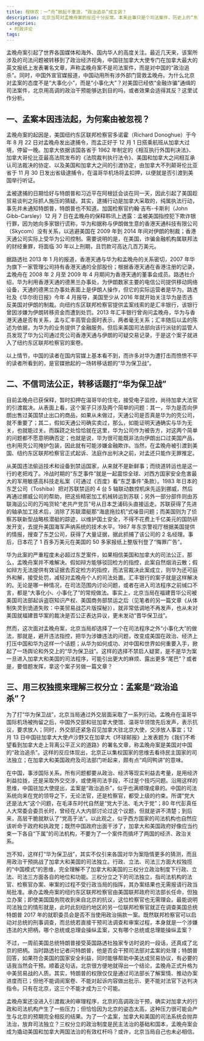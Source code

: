```yaml
---
title: 程晓农：一“舟”掀起千重浪，“政治追杀”成主调？
description: 北京当局对孟晚舟案的反应十分反常。本来此事只是个司法案件，历史上的“东芝事件”情节类似，可按“冷处理”解决。北京却选择把“小事化大”，高调政治干预，不但不信美国和加拿大的司法公正，还试图挑战这两个国家的司法独立。这样的选择启人疑窦。
categories:
 - 时政评论
tags:
---
```


<!-- more -->

孟晚舟案引起了世界各国媒体和海外、国内华人的高度关注。最近几天来，该案所涉及的司法问题被转移到了政治经济视角，中国驻加拿大大使专门在加拿大最大的英文报纸上发表署名文章，声称孟晚舟案不是司法案件，而是对中国的“政治追杀”。同时，中国外宣官媒报道，中国动用所有涉外部门营救孟晚舟。为什么北京对孟案的态度不是“大事化小”，而是“小事化大”？对美国已经依“金融诈骗”通缉的司法案件，北京用高调的政治干预能够达到目的吗，或者效果会适得其反？这里试作分析。

## 一、孟案本因违法起，为何案由被忽视？

孟晚舟案的起因是，美国纽约东区联邦检察官多诺霍（Richard Donoghue）于今年 8 月 22 日对孟晚舟发出逮捕令，而孟正好于 12 月 1 日搭乘航班从加拿大过境，停留一晚。加拿大依据该国各省于 1962 年制定的《相互执行外国判决法》、加拿大哥伦比亚最高法院发布的《法院裁判执行法令》、美国和加拿大之间相互承认司法裁决的协定、以及美国和加拿大之间的引渡协定，由加拿大不列颠哥伦比亚省于 11 月 30 日发出省级逮捕令，在温哥华机场将孟扣押，以便就是否引渡到美国举行听证。

孟被逮捕的日期恰好与特朗普和习近平在阿根廷会谈在同一天，因此引起了美国趁贸易谈判之际抓人施压的猜疑。其实，逮捕行动是加拿大采取的，纯属执法行动，事先并未通知特朗普，特朗普也不知道。加国检察官约翰·吉布-卡斯利（John Gibb-Carsley）12 月 7 日在孟晚舟的保释聆讯上透露：孟被美国指控犯下欺诈银行罪，因为她向多家银行谎称，华为和据称与伊朗做生意的香港天通科技有限公司（Skycom）没有关系，以逃避美国在 2009 年到 2014 年间对伊朗的制裁；香港天通公司实际上受华为公司控制。需要说明的是，在美国，诈骗金融机构属联邦法的财经重罪，将面临 30 年以上刑期，且罚款可高达几百万美元。

据路透社 2013 年 1 月的报道，香港天通与华为和孟晚舟的关系密切，2007 年华为旗下一家管理公司持有香港天通的全部股份；根据香港天通在香港注册的记录，孟晚舟在 2008 年 2 月至 2009 年 4 月期间为香港天通的董事会成员。路透社介绍，华为利用香港天通的德黑兰办事处，为伊朗数家主要的电信公司提供移动网络设备，天通的德黑兰办事处表面上是伊朗人操作，但它的实际运营者是华为。路透社及《华尔街日报》今年 4 月报导，美国至少从 2016 年就开始关注华为是否违反美国对伊朗的制裁。向纽约东区联邦检察官提供孟案线索的是汇丰银行，该银行曾因涉嫌为伊朗转移资金而遭到处罚。2013 年汇丰银行曾询问孟晚舟，华为与香港天通是否有关系，孟与汇丰高管会面时表示，两者毫无关系；汇丰随后以孟的陈述为依据，为华为的业务提供了金融服务。但后来美国司法部向该行派驻的监管人员发现了华为公司通过壳公司香港天通与伊朗的可疑交易记录，于是这个案子就进入了纽约东区联邦检察官的案卷。

以上情节，中国的读者在国内官媒上基本看不到，而许多对华为遭打击而愤愤不平的读者所看到的，是官媒掀起的一场转移话题的“华为保卫战”。

## 二、不信司法公正，转移话题打“华为保卫战”

目前孟晚舟已获保释，暂时扣押在温哥华的住宅，接受电子监控，尚待加拿大法官的引渡裁决。从表面上看，这个案子只涉及两个简单的问题：其一，华为是否向伊朗出售过美国禁止出口的商品，如果从未做过，天通公司是否真是华为的壳公司，就不重要了；其二，假如天通公司确实卖过，那么，如能证明天通确实与华为无关，也就能过关。而蹊跷之处恰恰就在这里，华为公司作为被告方，对这两个简单的问题都不愿意明确否定；也就是说，华为很可能既非法向伊朗出口过美国产品，也利用壳公司掩护包装，因此就有可能涉嫌金融欺诈。当然，在孟晚舟被引渡到美国、纽约东区联邦检察官正式起诉、法庭作出判决之前，对孟还只能作无罪推定。

从美国违法偷运技术和设备到禁运国家，从来就不是新鲜事；而绕道转运也是这一行的老把戏了。冷战时期的“东芝事件”就是一起震惊全球、对西方国家安全危害最大的军用敏感高科技走私案（可通过《百度》看“东芝事件”条款）。1983 年日本的东芝公司（Toshiba）把对苏联禁运的 4 台 5 轴联动数控机床先运到挪威，然后再通过挪威公司的帮助，把这些精密加工机械转运到苏联；另外一部分部件则由苏联海运公司的万吨货轮“老共产党员”号从日本芝浦码头直接运走。苏联获得了先进的轴承加工技术后，消除了苏联潜艇那“海底拖拉机”式噪音问题；而美国则为了侦察苏联新型战略核潜艇的踪迹，以维护国土安全，不得不花费上千亿美元的国防研发开支，去提升美国海军声纳系统的技术水平。1987 年东京警视厅根据美国提供的情报，搜查了东芝公司，获得了大量证据，据此抓捕了该公司的 2 名经理。事后，日本花了 1 百多万美元在美国的 50 多家报纸上整版刊登了“悔罪广告”。

华为此案的严重程度未必超过东芝案件，如果相信美国和加拿大的司法公正，那么，孟晚舟案并不难解决。假如辩方能够驳回检方的指控，此案自然烟消云散；假如辩方无法提供有效证据去否定检方的指控，而法官裁决此案成立，则华为还可庭外和解，接受处罚，减轻对孟晚舟个人的司法处置。汇丰银行的案子就是这样解决的。无论是哪一种情况，在司法范围内讨论问题，或者在进入司法程序之前缄口不言，都是“大事化小、小事化了”的常规做法。事实上，北京当局在福建晋华公司被美国司法部起诉盗窃知识产权、美国商务部禁运之后（见笔者的另一篇文章《从体制失灵到诡道失败：中美贸易战芯片版探秘》），就非常低调地不再发声，也从未对美国就福建晋华案的裁决是否公正表达异议，更未发动“晋华保卫战”。

然而，这次面对孟晚舟案，北京当局却选择了一个在司法程序之外“小事化大”的做法，那就是，避开违法指控，把华为涉嫌违法的问题，改变成美国在政治、经济上打压中国和华为这样一个话题；从华为如何成功、对中国和世界如何重要入手，掀起了一场舆论和外交上的“华为保卫战”。这样的选择不禁启人疑窦，是不是华为案一旦进入加拿大和美国的司法程序，可能引出更大的麻烦、露出更多“尾巴”？或者是，要借题发挥，拿这个案子另做一篇文章？

## 三、用三权独揽来理解三权分立：孟案是“政治追杀”？

为了打“华为保卫战”，北京当局通过外交层面采取了一系列行动。孟晚舟在温哥华国际机场被拘留之后，中国外交部和驻加拿大使馆、温哥华领馆先后发声，表示抗议，要求放人；同时，外交部还紧急召见加拿大驻北京大使，交涉放人事宜；12 月 13 日中国驻加拿大大使卢沙野又在加拿大《环球邮报》上发表题为《我们不希望看到加拿大走上背离公平正义的道路》的署名文章，称孟晚舟案是美国对中国的“政治追杀”。这样的反应体现出，北京正以集权国家的思维去看待民主国家的司法独立；在加拿大和美国政府及司法部门听起来，颇有点“鸡同鸭讲”的意味。

在中国，事涉国际关系，所有问题都要从政治、经济等现实利益去考量，是用经济利益拉拢，还是采取外交交涉，或使用司法手段，不过是个技巧问题。沿用这样的思维，中国驻加大使提出，孟案是“政治追杀”，似乎也满顺理成章的。中国的司法系统向来在党的领导之下，无论法官，还是检察官，都受上级的约束。所谓“党大还是法大”这个问题，在毛泽东时代自然是“党大于法、毛大于党”；80 年代彭真任人大常委会委员长时，曾经在人大内部讨论过这个议题，但就是讲不清楚；到后来，高层干脆就默认了“党高于法”。以此观之，似乎西方国家的司法机构也自然应该听命于政府和执政党；既然中国政府出面干涉了，加拿大和美国政府好像应当约束一下各自“下属”的司法机构，不要为了一个案件而搞坏了两国的经济、政治关系。

岂不知，这样打“华为保卫战”，其实不仅引来各国对华为案隐情更多的猜测，而且用政治干预挑战了加拿大和美国的司法独立。行政、立法、司法三方面大权独揽的“中国模式”的思维，完全理解不了加拿大和美国的三权分立政治制度下行政、立法、司法三方面各自的地位和功能。三权分立之下的司法独立，指司法机构的法官、检察官办案、审案的过程不受行政当局的指挥，其办案结果也无需报请行政当局批准。承办孟晚舟案的纽约东区联邦检察官由美国联邦政府司法部长任命，但独立办案；即使美国国务院收到来自北京的抗议，这位检察官也无需理会。最能说明司法独立的情形就是，此时此刻纽约地区的另一位联邦检察官就正在调查美国总统特朗普 2017 年的就职委员会是否不当使用政治捐款一案。既然联邦检察官可以启动对总统的刑事调查，而总统若直接干预司法调查和审案过程，本身就是一个涉嫌违法的大把柄，哪个总统或总理会操纵孟案，又有哪个总统或总理能操纵孟案？

不过，一周前美国总统特朗普接受英国路透社独家专访时说的一段话，还真成了北京的把柄。当时路透社记者问特朗普，他是否会干预司法部对孟案的处理；特朗普回答，如果符合美国的国家安全利益，同时能够帮助中美达成贸易协议，有必要的话我当然会干预。顺着这句话，北京很方便地就得出一个结论，孟晚舟正式升格为中美贸易战的人质。其实，特朗普的权限仅仅是通过司法部长了解案情、推动办案进度而已；但他不能调阅案卷、不能对起诉内容做出批示、更不能对法官下达判决指令。只有在北京，这三个不能才成为三个可能。

孟晚舟案还没进入引渡裁决的审理程序，北京的高调政治干预，确实对加拿大的行政和司法机构产生了一些压力；但恰恰因为北京的姿态太高，这种压力很可能会产生与北京的预期完全相反的结果。为了一个孟案，加拿大和美国的司法系统会抛弃法治，放弃司法独立？三权分立的政治制度是民主法治的基础和国本，孟晚舟案会成为撬动美国和加拿大两国法治的有效杠杆吗？或许，北京当局自己也未必相信。
